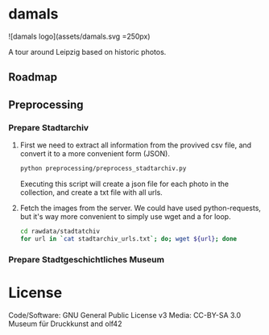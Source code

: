 # damals

![damals logo](assets/damals.svg =250px)

A tour around Leipzig based on historic photos.

## Roadmap

## Preprocessing

### Prepare Stadtarchiv

1. First we need to extract all information from the provived csv file, 
   and convert it to a more convenient form (JSON).
   
   ```zsh
   python preprocessing/preprocess_stadtarchiv.py 
   ```
   
   Executing this script will create a json file for each photo in the collection,
   and create a txt file with all urls.

2. Fetch the images from the server. We could have used python-requests, 
   but it's way more convenient to simply use wget and a for loop.
   
   ```zsh
   cd rawdata/stadtatchiv
   for url in `cat stadtarchiv_urls.txt`; do; wget ${url}; done 
   ```
 
 ### Prepare Stadtgeschichtliches Museum
 
 
 
 # License
 
Code/Software: GNU General Public License v3
Media: CC-BY-SA 3.0 Museum für Druckkunst and olf42
